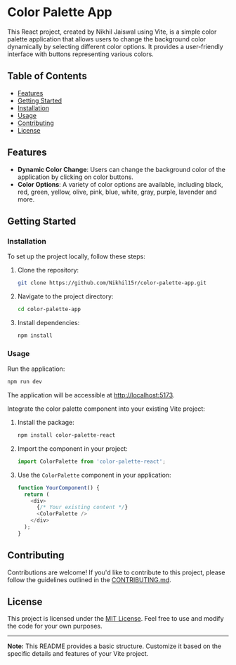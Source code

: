 # Color Palette App

This React project, created by Nikhil Jaiswal using Vite, is a simple color palette application that allows users to change the background color dynamically by selecting different color options. It provides a user-friendly interface with buttons representing various colors.

## Table of Contents

- [Features](#features)
- [Getting Started](#getting-started)
- [Installation](#installation)
- [Usage](#usage)
- [Contributing](#contributing)
- [License](#license)

## Features

- **Dynamic Color Change**: Users can change the background color of the application by clicking on color buttons.
- **Color Options**: A variety of color options are available, including black, red, green, yellow, olive, pink, blue, white, gray, purple, lavender and more.

## Getting Started

### Installation

To set up the project locally, follow these steps:

1. Clone the repository:

   ```bash
   git clone https://github.com/Nikhil15r/color-palette-app.git
   ```

2. Navigate to the project directory:

   ```bash
   cd color-palette-app
   ```

3. Install dependencies:

   ```bash
   npm install
   ```

### Usage

Run the application:

```bash
npm run dev
```

The application will be accessible at [http://localhost:5173](http://localhost:5173).

Integrate the color palette component into your existing Vite project:

1. Install the package:

   ```bash
   npm install color-palette-react
   ```

2. Import the component in your project:

   ```javascript
   import ColorPalette from 'color-palette-react';
   ```

3. Use the `ColorPalette` component in your application:

   ```javascript
   function YourComponent() {
     return (
       <div>
         {/* Your existing content */}
         <ColorPalette />
       </div>
     );
   }
   ```

## Contributing

Contributions are welcome! If you'd like to contribute to this project, please follow the guidelines outlined in the [CONTRIBUTING.md](CONTRIBUTING.md).

## License

This project is licensed under the [MIT License](LICENSE). Feel free to use and modify the code for your own purposes.

---

**Note:** This README provides a basic structure. Customize it based on the specific details and features of your Vite project.